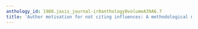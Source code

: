 ```yaml
---
anthology_id: 1988.jasis_journal-ir0anthology0volumeA39A6.7
title: 'Author motivation for not citing influences: A methodological note'
---
```


